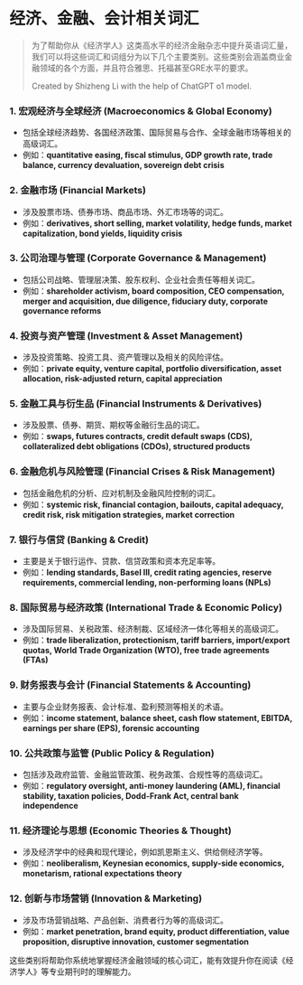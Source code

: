 # 经济、金融、会计相关词汇



> 为了帮助你从《经济学人》这类高水平的经济金融杂志中提升英语词汇量，我们可以将这些词汇和词组分为以下几个主要类别。这些类别会涵盖商业金融领域的各个方面，并且符合雅思、托福甚至GRE水平的要求。
>
> Created by Shizheng Li with the help of ChatGPT o1 model.

### 1. **宏观经济与全球经济 (Macroeconomics & Global Economy)**
   - 包括全球经济趋势、各国经济政策、国际贸易与合作、全球金融市场等相关的高级词汇。
   - 例如：**quantitative easing, fiscal stimulus, GDP growth rate, trade balance, currency devaluation, sovereign debt crisis**

### 2. **金融市场 (Financial Markets)**
   - 涉及股票市场、债券市场、商品市场、外汇市场等的词汇。
   - 例如：**derivatives, short selling, market volatility, hedge funds, market capitalization, bond yields, liquidity crisis**

### 3. **公司治理与管理 (Corporate Governance & Management)**
   - 包括公司战略、管理层决策、股东权利、企业社会责任等相关词汇。
   - 例如：**shareholder activism, board composition, CEO compensation, merger and acquisition, due diligence, fiduciary duty, corporate governance reforms**

### 4. **投资与资产管理 (Investment & Asset Management)**
   - 涉及投资策略、投资工具、资产管理以及相关的风险评估。
   - 例如：**private equity, venture capital, portfolio diversification, asset allocation, risk-adjusted return, capital appreciation**

### 5. **金融工具与衍生品 (Financial Instruments & Derivatives)**
   - 涉及股票、债券、期货、期权等金融衍生品的词汇。
   - 例如：**swaps, futures contracts, credit default swaps (CDS), collateralized debt obligations (CDOs), structured products**

### 6. **金融危机与风险管理 (Financial Crises & Risk Management)**
   - 包括金融危机的分析、应对机制及金融风险控制的词汇。
   - 例如：**systemic risk, financial contagion, bailouts, capital adequacy, credit risk, risk mitigation strategies, market correction**

### 7. **银行与信贷 (Banking & Credit)**
   - 主要是关于银行运作、贷款、信贷政策和资本充足率等。
   - 例如：**lending standards, Basel III, credit rating agencies, reserve requirements, commercial lending, non-performing loans (NPLs)**

### 8. **国际贸易与经济政策 (International Trade & Economic Policy)**
   - 涉及国际贸易、关税政策、经济制裁、区域经济一体化等相关的高级词汇。
   - 例如：**trade liberalization, protectionism, tariff barriers, import/export quotas, World Trade Organization (WTO), free trade agreements (FTAs)**

### 9. **财务报表与会计 (Financial Statements & Accounting)**
   - 主要与企业财务报表、会计标准、盈利预测等相关的术语。
   - 例如：**income statement, balance sheet, cash flow statement, EBITDA, earnings per share (EPS), forensic accounting**

### 10. **公共政策与监管 (Public Policy & Regulation)**
   - 包括涉及政府监管、金融监管政策、税务政策、合规性等的高级词汇。
   - 例如：**regulatory oversight, anti-money laundering (AML), financial stability, taxation policies, Dodd-Frank Act, central bank independence**

### 11. **经济理论与思想 (Economic Theories & Thought)**
   - 涉及经济学中的经典和现代理论，例如凯恩斯主义、供给侧经济学等。
   - 例如：**neoliberalism, Keynesian economics, supply-side economics, monetarism, rational expectations theory**

### 12. **创新与市场营销 (Innovation & Marketing)**
   - 涉及市场营销战略、产品创新、消费者行为等的高级词汇。
   - 例如：**market penetration, brand equity, product differentiation, value proposition, disruptive innovation, customer segmentation**

这些类别将帮助你系统地掌握经济金融领域的核心词汇，能有效提升你在阅读《经济学人》等专业期刊时的理解能力。
